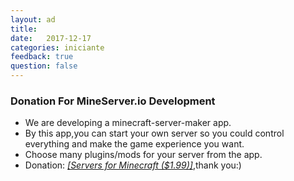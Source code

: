 ```yaml
---
layout: ad
title:  
date:   2017-12-17
categories: iniciante
feedback: true
question: false
---
```


### Donation For MineServer.io Development  
- We are developing a minecraft-server-maker app.
- By this app,you can start your own server so you could control everything and make the game experience you want.
- Choose many plugins/mods for your server from the app.
- Donation: [_[Servers for Minecraft ($1.99)]_](https://itunes.apple.com/app/id1144129231),thank you:)
